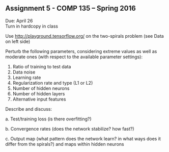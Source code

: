## Assignment 5 - COMP 135 – Spring 2016

Due: April 26     
Turn in hardcopy in class

Use http://playground.tensorflow.org/ on the two-spirals problem (see Data on left side)

Perturb the following parameters, considering extreme values as well as moderate ones (with respect to the available parameter settings):

1. Ratio of training to test data
2. Data noise
3. Learning rate
4. Regularization rate and type (L1 or L2)
5. Number of hidden neurons
6. Number of hidden layers
7. Alternative input features

Describe and discuss:

a. Test/training loss (is there overfitting?)  

b. Convergence rates (does the network stabilize? how fast?)  

c. Output map (what pattern does the network learn? in what ways does it differ from the spirals?) and maps within hidden neurons  
